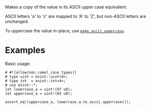 Makes a copy of the value in its ASCII upper case equivalent.

ASCII letters 'a' to 'z' are mapped to 'A' to 'Z', but non-ASCII letters are unchanged.

To uppercase the value in-place, use [`make_ascii_uppercase`].

[`make_ascii_uppercase`]: Self::make_ascii_uppercase

# Examples

Basic usage:

```
# #![allow(non_camel_case_types)]
# type uint = exint::uint<4>;
# type int  = exint::int<4>;
# use exint::*;
let lowercase_a = uint!(97 u8);
let uppercase_a = uint!(65 u8);

assert_eq!(uppercase_a, lowercase_a.to_ascii_uppercase());
```
